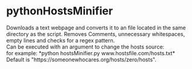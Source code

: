 <h1>pythonHostsMinifier</h1>
Downloads a text webpage and converts it to an file located in the same directory as the script. Removes Comments, unnecessary whitespaces, empty lines and checks for a regex pattern.<br>
Can be executed with an argument to change the hosts source:<br>
for example: *python hostsMinifier.py www.hostsfile.com/hosts.txt*<br>
Default is "https://someonewhocares.org/hosts/zero/hosts".
